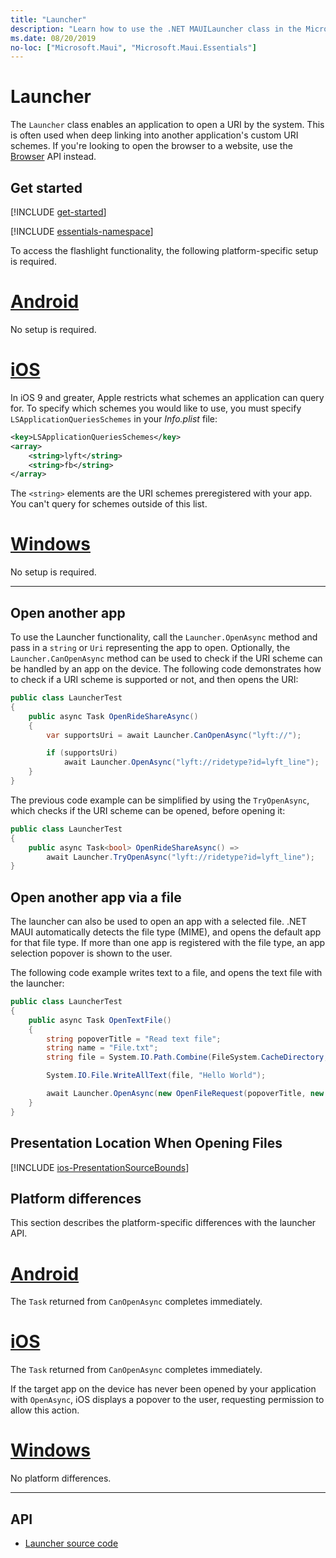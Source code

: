 ```yaml
---
title: "Launcher"
description: "Learn how to use the .NET MAUILauncher class in the Microsoft.Maui.Essentials namespace, which can open another application by URI."
ms.date: 08/20/2019
no-loc: ["Microsoft.Maui", "Microsoft.Maui.Essentials"]
---
```


# Launcher

The `Launcher` class enables an application to open a URI by the system. This is often used when deep linking into another application's custom URI schemes. If you're looking to open the browser to a website, use the [Browser](open-browser.md) API instead.

## Get started

[!INCLUDE [get-started](includes/get-started.md)]

[!INCLUDE [essentials-namespace](includes/essentials-namespace.md)]

To access the flashlight functionality, the following platform-specific setup is required.

<!-- markdownlint-disable MD025 -->
# [Android](#tab/android)

No setup is required.

# [iOS](#tab/ios)

In iOS 9 and greater, Apple restricts what schemes an application can query for. To specify which schemes you would like to use, you must specify `LSApplicationQueriesSchemes` in your _Info.plist_ file:

```xml
<key>LSApplicationQueriesSchemes</key>
<array>
    <string>lyft</string>  
    <string>fb</string>
</array>
```

The `<string>` elements are the URI schemes preregistered with your app. You can't query for schemes outside of this list.

# [Windows](#tab/windows)

No setup is required.

-----
<!-- markdownlint-enable MD025 -->

## Open another app

To use the Launcher functionality, call the `Launcher.OpenAsync` method and pass in a `string` or `Uri` representing the app to open. Optionally, the `Launcher.CanOpenAsync` method can be used to check if the URI scheme can be handled by an app on the device. The following code demonstrates how to check if a URI scheme is supported or not, and then opens the URI:

```csharp
public class LauncherTest
{
    public async Task OpenRideShareAsync()
    {
        var supportsUri = await Launcher.CanOpenAsync("lyft://");

        if (supportsUri)
            await Launcher.OpenAsync("lyft://ridetype?id=lyft_line");
    }
}
```

The previous code example can be simplified by using the `TryOpenAsync`, which checks if the URI scheme can be opened, before opening it:

```csharp
public class LauncherTest
{
    public async Task<bool> OpenRideShareAsync() =>
        await Launcher.TryOpenAsync("lyft://ridetype?id=lyft_line");
}
```

## Open another app via a file

The launcher can also be used to open an app with a selected file. .NET MAUI automatically detects the file type (MIME), and opens the default app for that file type. If more than one app is registered with the file type, an app selection popover is shown to the user.

The following code example writes text to a file, and opens the text file with the launcher:

```csharp
public class LauncherTest
{
    public async Task OpenTextFile()
    {
        string popoverTitle = "Read text file";
        string name = "File.txt";
        string file = System.IO.Path.Combine(FileSystem.CacheDirectory, name);

        System.IO.File.WriteAllText(file, "Hello World");

        await Launcher.OpenAsync(new OpenFileRequest(popoverTitle, new ReadOnlyFile(file)));
    }
}
```

## Presentation Location When Opening Files

[!INCLUDE [ios-PresentationSourceBounds](includes/ios-PresentationSourceBounds.md)]

## Platform differences

This section describes the platform-specific differences with the launcher API.

<!-- markdownlint-disable MD025 -->
<!-- markdownlint-disable MD024 -->
# [Android](#tab/android)

The `Task` returned from `CanOpenAsync` completes immediately.

# [iOS](#tab/ios)

The `Task` returned from `CanOpenAsync` completes immediately.

If the target app on the device has never been opened by your application with `OpenAsync`, iOS displays a popover to the user, requesting permission to allow this action.

<!-- TODO: where does this go?
For more information about the iOS implementation, see [TITLE](xref:UIKit.UIApplication.CanOpenUrl*)
-->

# [Windows](#tab/windows)

No platform differences.

-----
<!-- markdownlint-enable MD024 -->
<!-- markdownlint-enable MD025 -->

## API

- [Launcher source code](https://github.com/dotnet/maui/tree/main/src/Essentials/src/Launcher)
<!-- - [Launcher API documentation](xref:Microsoft.Maui.Essentials.Launcher)-->
